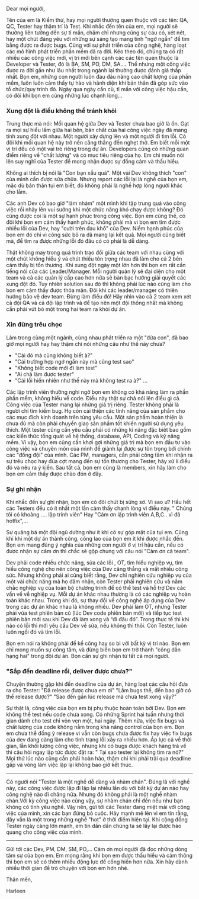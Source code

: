 Dear mọi người,

Tên của em là Kiểm thử, hay mọi người thường quen thuộc với các tên: QA, QC, Tester hay thậm trí là Test. Khi nhắc đến tên của em, mọi người sẽ thường liên tưởng đến sự tỉ mẩn, chăm chỉ nhưng cũng sự cau có, xét nét, hay một chút đáng yêu với những sự sáng tạo mang tính "ngớ ngẩn" để tìm bằng được ra được bugs. Cùng với sự phát triển của công nghệ, hàng loạt các mô hình phát triển phần mềm đã ra đời. Kéo theo đó, chúng ta có rất nhiều các công việc mới, vị trí mới bên cạnh các các tên quen thuộc là Developer và Tester, đó là BA, SM, PO, DM, SA.... Thế nhưng một công việc được ra đời gần như lâu nhất trong ngành lại thường được đánh giá thấp nhất. Bọn em, những con người luôn đau đáu nâng cao chất lượng của phần mềm, luôn luôn cảm thấy tự hào và hãnh diện khi bản thân đã góp sức vào tổ chức/quy trình đó. Ngày qua ngày cần cù, tỉ mẩn với công việc hậu cần, có đôi khi bọn em cũng những lúc chạnh lòng...

### Xung đột là điều không thể tránh khỏi

Trung thực mà nói: Mối quan hệ giữa Dev và Tester chưa bao giờ là ổn. Gạt ra mọi sự hiểu lầm giữa hai bên, bản chất của hai công việc ngày đã mang tính xung đột với nhau. Một người xây dựng lên và một người đi tìm lỗi. Có đôi khi mối quan hệ này trở nên căng thẳng đến nghẹt thở. Em biết mỗi một vị trí đều có một vai trò riêng trong dự án. Developers cũng có những quan điểm riêng  về "chất lượng" và có mục tiêu riêng của họ. Em chỉ muốn nói lên suy nghĩ của Tester để mong nhận được sự đồng cảm và thấu hiểu.

Không ai thích bị nói là "Con bạn xấu quá". Một vài Dev không thích "con" của mình cần được sửa chữa. Nhưng report các lỗi lại là nghề của bọn em, mặc dù bản thân tụi em biết, đó không phải là nghề hợp lòng người khác cho lắm. 

Các anh Dev có bao giờ "lảm nhảm" một mình khi tập trung quá vào công việc rồi nhảy lên vui sướng khi một chức năng khó chạy được không? Đó cũng được coi là một sự hạnh phúc trong công việc. Bọn em cũng thế, có đôi khi bọn em cảm thấy hạnh phúc, không phải mà vì bọn em tìm được nhiều lỗi của Dev, hay "cười trên đau khổ" của Dev. Niềm hạnh phúc của bọn em đó chỉ vì công sức bỏ ra đã mang lại kết quả. Mọi người cũng biết mà, để tìm ra được những lỗi đó đâu có có phải là dễ dàng.

Thật không may trong quá trình trao đổi giữa các team với nhau cùng với một chút không hiểu ý và chút thiếu tôn trọng nhau đã làm cho cả 2 bên cảm thấy bị tổn thương. Khi xung đột ngày một lớn hơn thì bọn em rất cần tiếng nói của các Leader/Manager. Mỗi người quản lý sẽ đại diện cho một team và cả các quản lý cấp cao hơn nữa sẽ bàn bạc hướng giải quyết các xung đột đó. Tuy nhiên solution sau đó thì không phải lúc nào cũng làm cho bọn em cảm thấy được thỏa mãn. Đôi khi các leader/manager có thiên hướng bảo vệ dev team. Đừng làm điều đó! Hãy nhìn vào cả 2 team xem xét cả đội QA và cả đội lập trình và để tạo nên một đội thống nhất mà không cần phải vứt bỏ một trong hai team ra khỏi dự án.

### Xin đừng trêu chọc

Làm trong cùng một ngành, cùng nhau phát triển ra một "đứa con", đã bao giờ mọi người hay hay thậm chí nói những câu như thế này chưa? 
- "Cái đó mà cũng không biết à?"
- "Cái trường hợp ngớ ngẩn này mà cũng test sao"
- "Không biết code mới đi làm test"
- "Ai chả làm được tester"
- "Cái lỗi hiển nhiên như thế này mà không test ra à?" ...

Các lập trình viên thường nghi ngờ bọn em không có khả năng làm ra phần phần mềm, không hiểu về code. Điều này thật sự chả nói lên điều gì cả. Công việc của Tester mang lại những giá trị riêng. Tester không phải là người chỉ tìm kiếm bug. Họ còn cải thiện các tính năng của sản phẩm cho các mục đích kinh doanh trên từng yêu cầu. Một sản phẩm hoàn thiện là chưa đủ mà còn phải chuyển giao sản phẩm tốt khiến người sử dụng yêu thích. Một tester cũng cần yêu cầu phải có những kĩ năng đặc biêt bao gồm các kiến thức tổng quát về hệ thống, database, API, Coding và kỹ năng mềm. Vì vậy, bọn em cũng cần khơi gợi những giá trị mà bọn em đầu tư vào công việc và chuyên môn của mình để giành lại được sự tôn trọng bởi chính các "đồng đội" của mình. Các PM, managers, cần phải công tâm khi nhận ra sự trêu chọc hay đùa cợt mang đến sự tổn thương cho Tester, hãy xử lí điều đó và nêu ra ý kiến. Sau tất cả, bọn em cũng là members, xin hãy làm cho bọn em cảm thấy được chào đón ở đây. 

### Sự ghi nhận

Khi nhắc đến sự ghi nhận, bọn em có đôi chút bị sững sờ. Vì sao ư? Hầu hết các Testers đều có ít nhất một lần cảm thấy chạnh lòng vì điều này. 
" Chúng tôi có khoảng .... lập trình viên" 
Hay "Cảm ơn lập trình viên A,B,C.. vì đã hotfix",...

Sự quảng bá một đội ngũ dường như ít khi có sự góp mặt của tụi em. Cũng khi khi một dự án thành công, công lao của bọn em ít khi được nhắc đến. Bọn em mang đúng ý nghĩa của những con người ở vị trí hậu cần, nếu có được nhận sự cảm ơn thì chắc sẽ gộp chung với câu nói "Cảm ơn cả team". 

Dev phải code nhiều chức năng, sửa các lỗi , OT, tìm hiểu nghiệp vụ, tìm hiểu công nghệ cho nên công việc của Dev căng thẳng và mất nhiều công sức. Nhưng không phải ai cũng biết rằng, Dev chỉ nghiên cứu nghiệp vụ của một vài chức năng mà họ đảm nhận, còn Tester phải nghiên cứu và nắm chắc nghiệp vụ của toàn bộ chương trình để có thể test và hỗ trợ Dev các vấn về về nghiệp vụ. Mỗi dự án khác nhau thường là có các nghiệp vụ hoàn toàn khác nhau. Trong khi đó, sự thay đổi về công nghệ áp dụng của Dev trong các dự án khác nhau là không nhiều. Dev phải làm OT, nhưng Tester phải vừa test phiên bản cũ (lúc Dev code phiên bản mới) và tiếp tục test phiên bản mới sau khi Dev đã làm xong và “đi đâu đó”. Trong thực tế thì khi nào có lỗi thì mới yêu cầu Dev về sửa, nếu không thì thôi. Còn Tester, luôn luôn ngồi đó và tìm lỗi.

Bọn em nói ra không phải để kể công hay so bì với bất kỳ vị trí nào. Bọn em chỉ mong muốn sự công tâm, và đừng biến bọn em trở thành "công dân hạng hai" trong đội dự án. Bọn cần sự ghi nhận từ tất cả mọi người.

### "Sắp đến deadline rồi, deliver được chưa?"

Chuyện thường gặp khi đến deadline của dự án, hàng loạt các câu hỏi đưa ra cho Tester: 
"Đã release được chưa em ơi"
"Lắm bugs thế, đến bao giờ có thể release được?"
"Sao đến gần lúc release mà chưa test xong vậy?"

Sự thật là, công việc của bọn em bị phụ thuộc hoàn toàn bởi Dev. Bọn em không thể test nếu code chưa xong. Có những Sprint hai tuần nhưng thời gian dành cho test chỉ vỏn vẹn một, hai ngày. Thêm nữa, việc fix bugs và chất lượng của code không nằm trong khả năng control của bọn em. Bọn em chưa thể đồng ý release vì vẫn còn bugs chưa được fix hay việc fix bugs của dev đang càng làm cho tình trạng lỗi xảy ra nhiều hơn. 
Áp lực cả về thời gian, lẫn khối lượng công việc, nhưng khi có bugs được khách hàng trả về thì câu hỏi ngay lập tức được đặt ra: " Tại sao tester lại không tìm ra nó?" Mọi thứ lúc nào cũng cần phải hoàn hảo, thậm chí khi phải trải qua deadline gấp và vòng làm việc lặp lại không bao giờ kết thúc. 

----------------------------------------       

Có người nói "Tester là một nghề dễ dàng và nhàm chán". Đúng là với nghề này, các công việc được lặp đi lặp lại nhiều lần dù với bất kỳ dự án nào hay công nghệ nào đi chăng nữa. Nhưng đó không phải là một nghề nhàm chán.Với kỳ công việc nào cũng vậy, sự nhàm chán chỉ đến nếu như bạn không có tình yêu nghề. Vậy nên, gửi tới các Tester đang miệt mài với công việc của mình, xin các bạn đừng bỏ cuộc. Hãy mạnh mẽ lên vì em tin rằng, đây vẫn là một trong những nghề "hot" ở thời điểm hiện tại. Khi cộng đồng Tester ngày càng lớn mạnh, em tin dần dần chúng ta sẽ lấy lại được hào quang cho công việc của mình.

-----------------------------------------

Gửi tới các Dev, PM, DM, SM, PO,... Cảm ơn mọi người đã đọc những dòng tâm sự của bọn em. Em mong rằng khi bọn em được thấu hiểu và cảm thông thì bọn em sẽ có thêm nhiều động lực để cống hiến hơn nữa. Xin hãy dành nhiều thời gian để trò chuyện với bọn em hơn nhé.

Thân mến,

Harleen